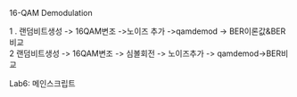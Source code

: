 16-QAM Demodulation  
  
1 . 랜덤비트생성 -> 16QAM변조 ->노이즈 추가 ->qamdemod -> BER이론값&BER비교  
2 랜덤비트생성 -> 16QAM변조 -> 심볼회전 -> 노이즈추가 -> qamdemod->BER비교  
  
Lab6: 메인스크립트
